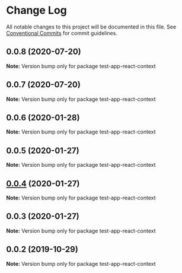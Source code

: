 # Change Log

All notable changes to this project will be documented in this file.
See [Conventional Commits](https://conventionalcommits.org) for commit guidelines.

## 0.0.8 (2020-07-20)

**Note:** Version bump only for package test-app-react-context





## 0.0.7 (2020-07-20)

**Note:** Version bump only for package test-app-react-context





## 0.0.6 (2020-01-28)

**Note:** Version bump only for package test-app-react-context





## 0.0.5 (2020-01-27)

**Note:** Version bump only for package test-app-react-context





## [0.0.4](https://github.com/UMAprotocol/drizzle-monorepo/compare/test-app-react-context@0.0.3...test-app-react-context@0.0.4) (2020-01-27)

**Note:** Version bump only for package test-app-react-context





## 0.0.3 (2020-01-27)

**Note:** Version bump only for package test-app-react-context





## 0.0.2 (2019-10-29)

**Note:** Version bump only for package test-app-react-context
